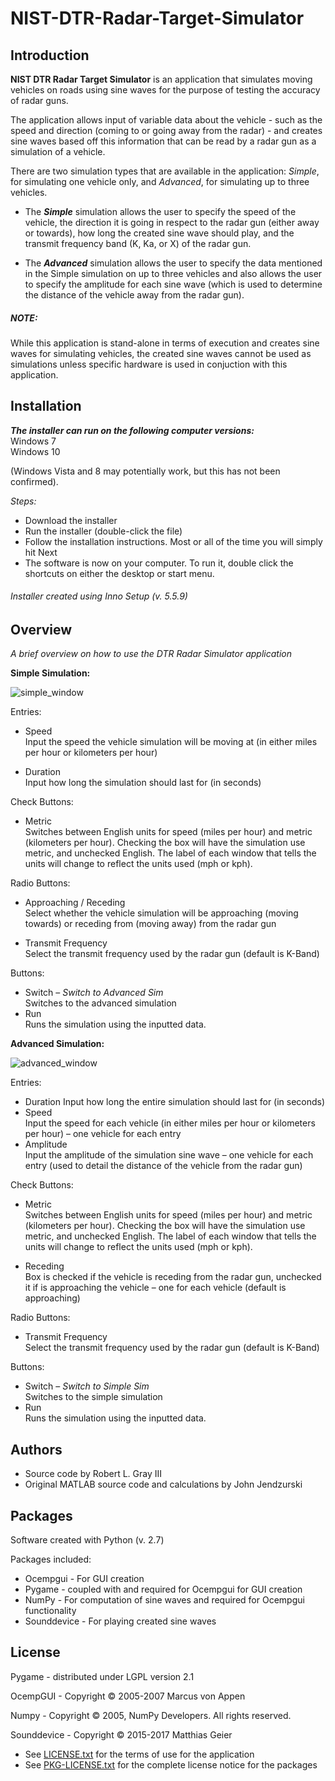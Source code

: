 # NIST-DTR-Radar-Target-Simulator
Introduction
---

__NIST DTR Radar Target Simulator__ is an application that simulates moving vehicles on roads using sine waves for the purpose of testing the accuracy of radar guns.

The application allows input of variable data about the vehicle - such as the speed and direction (coming to or going away from the radar) - and creates sine waves based off this information that can be read by a radar gun as a simulation of a vehicle. 

There are two simulation types that are available in the application: _Simple_, for simulating one vehicle only, and _Advanced_, for simulating up to three vehicles.

* The __*Simple*__ simulation allows the user to specify the speed of the vehicle, the direction it is going in respect to the radar gun (either away or towards), how long the created sine wave should play, and the transmit frequency band (K, Ka, or X) of the radar gun.


* The __*Advanced*__ simulation allows the user to specify the data mentioned in the Simple simulation on up to three vehicles and also allows the user to specify the amplitude for each sine wave (which is used to determine the distance of the vehicle away from the radar gun).

##### NOTE:
While this application is stand-alone in terms of execution and creates sine waves for simulating vehicles, the created sine waves cannot be used as simulations unless specific hardware is used in conjuction with this application. 


Installation
---

**_The installer can run on the following computer versions:_**  
Windows 7  
Windows 10   

(Windows Vista and 8 may potentially work, but this has not been confirmed).

_Steps:_

- Download the installer
- Run the installer (double-click the file)
- Follow the installation instructions. Most or all of the time you will simply hit Next
- The software is now on your computer. To run it, double click the shortcuts on either the desktop or start menu.

###### Installer created using *Inno Setup (v. 5.5.9)*


Overview
---

_A brief overview on how to use the DTR Radar Simulator application_

__Simple Simulation:__

![simple_window](http://imgur.com/Hcojw9b.png)

Entries:

* Speed  
    Input the speed the vehicle simulation will be moving at (in either miles per hour or kilometers per hour)
    
    
* Duration  
	Input how long the simulation should last for (in seconds)
    
Check Buttons:

* Metric  
	Switches between English units for speed (miles per hour) and metric (kilometers per hour). Checking the box will have the simulation use metric, and unchecked English. The label of each window that tells the units will change to reflect the units used (mph or kph).


Radio Buttons:

* Approaching / Receding  
	Select whether the vehicle simulation will be approaching (moving towards) or receding from (moving away) from the radar gun
    
    
* Transmit Frequency  
	Select the transmit frequency used by the radar gun (default is K-Band)

Buttons:

* Switch – _Switch to Advanced Sim_  
	Switches to the advanced simulation
* Run  
	Runs the simulation using the inputted data.

__Advanced Simulation:__

![advanced_window](http://imgur.com/sftvRdv.png)

Entries:

* Duration
	Input how long the entire simulation should last for (in seconds)
* Speed  
	Input the speed for each vehicle (in either miles per hour or kilometers per hour) – one vehicle for each entry
* Amplitude  
	Input the amplitude of the simulation sine wave – one vehicle for each entry (used to detail the distance of the vehicle from the radar gun)

Check Buttons:

* Metric  
	Switches between English units for speed (miles per hour) and metric (kilometers per hour). Checking the box will have the simulation use metric, and unchecked English. The label of each window that tells the units will change to reflect the units used (mph or kph).
    

* Receding  
	Box is checked if the vehicle is receding from the radar gun, unchecked it if is approaching the vehicle – one for each vehicle (default is approaching)

Radio Buttons:

* Transmit Frequency  
	Select the transmit frequency used by the radar gun (default is K-Band)

Buttons:

* Switch – _Switch to Simple Sim_  
	Switches to the simple simulation
* Run  
	Runs the simulation using the inputted data.

Authors
---
- Source code by Robert L. Gray III
- Original MATLAB source code and calculations by John Jendzurski

Packages
---

Software created with Python (v. 2.7)

Packages included:

- Ocempgui    - For GUI creation
- Pygame      - coupled with and required for Ocempgui for GUI creation
- NumPy       - For computation of sine waves and required for Ocempgui functionality
- Sounddevice - For playing created sine waves


License
---
Pygame - distributed under LGPL version 2.1

OcempGUI - Copyright © 2005-2007 Marcus von Appen

Numpy - Copyright © 2005, NumPy Developers. All rights reserved.

Sounddevice - Copyright © 2015-2017 Matthias Geier

- See [LICENSE.txt](https://github.com/code-gray57/NIST-DTR-Radar-Target-Simulator/blob/master/LICENSE.txt) for the terms of use for the application
- See [PKG-LICENSE.txt](https://github.com/code-gray57/NIST-DTR-Radar-Target-Simulator/blob/master/PKG-LICENSE.txt) for the complete license notice for the packages

